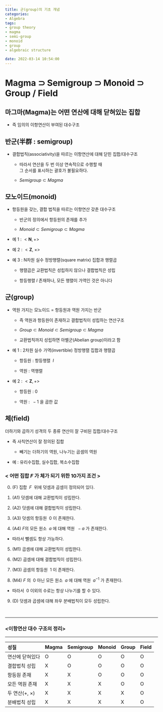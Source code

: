 ```yaml
---
title: 군(group)의 기초 개념
categories: 
- Algebra
tags:
- group theory
- magma
- semi-group
- monoid
- group
- algebraic structure

date: 2022-03-14 10:54:00
---
```


# Magma $\supset$ Semigroup $\supset$ Monoid $\supset$ Group / Field

## 마그마(Magma)는 어떤 연산에 대해 닫혀있는 집합

- 즉 임의의 이항연산이 부여된 대수구조

## 반군(半群 : semigroup)

- 결합법칙(associativity)을 따르는 이항연산에 대해 닫힌 집합/대수구조

    - 따라서 연산을 두 번 이상 연속적으로 수행할 때 <br> 그 순서를 표시하는 괄호가 불필요하다.

    - $Semigroup \subset Magma$

## 모노이드(monoid)

- 항등원을 갖는, 결합 법칙을 따르는 이항연산 갖춘 대수구조    

    - 반군의 정의에서 항등원의 존재를 추가

    - $Monoid \subset Semigroup \subset Magma$

- 예 1 : $<\mathbf{N}, +>$

- 예 2 : $<\mathbf{Z}, \;\times>$

- 예 3 : N차원 실수 정방행렬(square matrix) 집합과 행렬곱

    - 행렬곱은 교환법칙은 성립하지 않으나 결합법칙은 성립

    - 항등행렬 $I$ 존재하나, 모든 행렬이 가역인 것은 아니다

## 군(group)

- 역원 가지는 모노이드 = 항등원과 역원 가지는 반군

    - 즉 역원과 항등원이 존재하고 결합법칙이 성립하는 연산구조 

    - $Group \subset Monoid \subset Semigroup \subset Magma$

    - 교환법칙까지 성립하면 아벨군(Abelian group)이라고 함

- 예 1 : 2차원 실수 가역(invertible) 정방행렬 집합과 행렬곱

    - 항등원 : 항등행렬 $\;I$

    - 역원 : 역행렬

- 예 2 : $<\mathbf{Z}, +>$

    - 항등원 : 0

    - 역원 : $\;-1$ 을 곱한 값

## 체(field)

더하기와 곱하기 성격의 두 종류 연산이 잘 구비된 집합/대수구조

- 즉 사칙연산이 잘 정의된 집합

    - 빼기는 더하기의 역원, 나누기는 곱셈의 역원

- 예 : 유리수집합, 실수집합, 복소수집합

### < 어떤 집합 $F$ 가 체가 되기 위한 10가지 조건 >

0. (F) 집합 $\;F\;$ 위에 덧셈과 곱셈이 정의되어 있다.

1. (A1) 덧셈에 대해 교환법칙이 성립한다.

2. (A2) 덧셈에 대해 결합법칙이 성립한다.

3. (A3) 덧셈의 항등원 $\;0$ 이 존재한다.

4. (A4) $F$의 모든 원소 $\;a$ 에 대해 역원 $\;-a$ 가 존재한다.

-  따라서 뺄셈도 항상 가능하다.

5. (M1) 곱셈에 대해 교환법칙이 성립한다.

6. (M2) 곱셈에 대해 결합법칙이 성립한다.

7. (M3) 곱셈의 항등원 $\;1$ 이 존재한다.

8. (M4) $F$ 의 $\;0$ 아닌 모든 원소 $\;a$ 에 대해 역원 $\;a^{-1}$ 가 존재한다.

- 따라서 $\;0$ 이외의 수로는 항상 나누기를 할 수 있다.

9. (D) 덧셈과 곱셈에 대해 좌우 분배법칙이 모두 성립한다.

<br>

---

### <이항연산 대수 구조의 정리>

---

| 성질 | Magma | Semigroup | Monoid | Group | Field |
|:---|:---|:---|:---|:---|---|
| 연산에 닫혀있다 | O | O | O | O | O |
| 결합법칙 성립 | X | O | O | O | O |
| 항등원 존재 | X | X | O | O | O |
| 모든 역원 존재 | X | X | X | O | O |
| 두 연산($+$, $\times$) | X | X | X | X | O |
| 분배법칙 성립 | X | X | X | X | O |